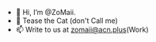 - 👋 Hi, I’m @ZoMaii.
- 🌱 Tease the Cat (don't Call me)
- 📫 Write to us at zomaii@acn.plus(Work)

<!---
ZoMaii/ZoMaii is a ✨ special ✨ repository because its `README.md` (this file) appears on your GitHub profile.
You can click the Preview link to take a look at your changes.
--->
